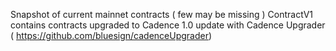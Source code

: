 Snapshot of current mainnet contracts ( few may be missing ) 
ContractV1 contains contracts upgraded to Cadence 1.0 update with Cadence Upgrader ( https://github.com/bluesign/cadenceUpgrader) 

